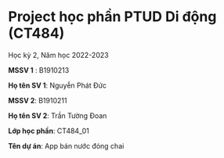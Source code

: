 # Project học phần PTUD Di động (CT484)

Học kỳ 2, Năm học 2022-2023

**MSSV 1** : B1910213   

**Họ tên SV 1**: Nguyễn Phát Đức

**MSSV 2**: B1910211

**Họ tên SV 2**: Trần Tường Đoan

**Lớp học phần**: CT484_01

**Tên dự án**: App bán nước đóng chai


